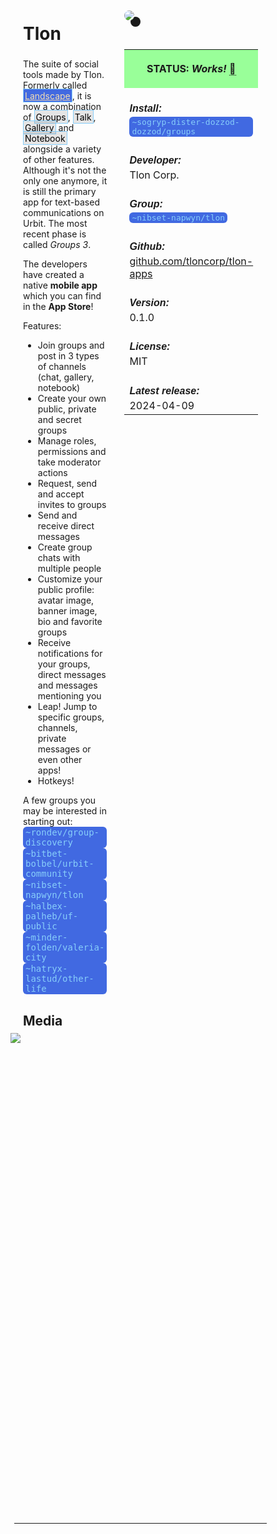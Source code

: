 <style>
	/* %wiki restyling */
.page a{display: inline-block;color: white;border: 1px solid black;margin-right: 6px;padding: 5px;background-color:#3366cc;border-radius:7px;}#page-title{display:none;}.sidebar{margin-right:-20px;padding-top:180px;background-image: url("https://i.imgur.com/enNS7bT.png");background-repeat:no-repeat;background-position-x:53%}#global-menu{border:2px solid cadetblue;}#global-menu a{display:block;margin-bottom:6px;}h1{font-size:2em;margin-top:0em}footer{text-align:left}
	/* Tooltip */
.tooltip {position: relative;display: inline-block;border-bottom: 1px dotted black;}
.tooltip .tooltiptext {visibility: hidden;width: 120px;background-color: black;color: #fff;text-align: center;padding: 5px 0;border-radius: 6px;
position: absolute;z-index: 1;}
.tooltip:hover .tooltiptext {visibility: visible;}
.logo {margin-top:-20px;margin-bottom:30px;margin-left:0px;box-shadow: 10px 10px;border-radius:30px;}
	/* Flexbox */
* {box-sizing: border-box;} body {margin: 0;} #main {display: flex;min-height: calc(100vh - 40vh);} #main > article {flex: 1;} #main > nav, #main > aside {flex: 0 0 20vw;} #main > nav {order: -1;} header{padding: 0em;} footer, article, nav, aside {padding: 1em;}
	/* Urmanac */
.urlink{display:inline-block;padding:1px 4px 1px 4px;font-family:monospace;color:LightSkyBlue; background:RoyalBlue;border-radius:6px;} .wlink{background-color: royalblue;border-radius: 0px;padding: 2px 2px 1px 2px;border: solid 1px lightskyblue;color: wheat;} .xlink{background-color: rgba(130, 130, 130, 20%);border-radius: 0px;padding: 2px 2px 1px 2px;border: solid 1px lightskyblue;color: black;} h5{margin-bottom:-1em;font-family:sans-serif}
img {max-width:100%;} .avator {border-radius:100px;width:48px;margin-right: 15px;} .tweet-wrap {max-width:490px;background: #fff;margin: 0 auto;margin-top: 50px;border-radius:3px;padding: 20px 30px 20px 10px;border-bottom: 1px solid #e6ecf0;border-top: 1px solid #e6ecf0;}.tweet-header {display: flex;align-items:flex-start;font-size:14px;}
.tweet-header-info {font-weight:bold;} .tweet-header-info span {color:#657786;font-weight:normal;margin-left: 5px;} .tweet-header-info p {font-weight:normal;margin-top: 5px;} .tweet-img-wrap {padding-left: 60px;}
</style>
<link href="https://fonts.googleapis.com/css?family=Asap" rel="stylesheet">
<link href="https://fonts.googleapis.com/css?family=Roboto" rel="stylesheet">



<div id="main"><article>

# Tlon

The suite of social tools made by Tlon. Formerly called <a class="wlink" href="https://bordex-ripdur.tlon.network/wiki/urmanac/landscape">Landscape</a>, it is now a combination of <span class="xlink">Groups</span>, <span class="xlink">Talk</span>, <span class="xlink">Gallery</span> and <span class="xlink">Notebook</span> alongside a variety of other features. Although it's not the only one anymore, it is still the primary app for text-based communications on Urbit. The most recent phase is called *Groups 3*.

The developers have created a native **mobile app** which you can find in the **App Store**!

Features:
- Join groups and post in 3 types of channels (chat, gallery, notebook)
- Create your own public, private and secret groups
- Manage roles, permissions and take moderator actions
- Request, send and accept invites to groups
- Send and receive direct messages
- Create group chats with multiple people
- Customize your public profile: avatar image, banner image, bio and favorite groups
- Receive notifications for your groups, direct messages and messages mentioning you
- Leap! Jump to specific groups, channels, private messages or even other apps!
- Hotkeys!

A few groups you may be interested in starting out:
<span class="urlink">\~rondev/group-discovery</span><br>
<span class="urlink">\~bitbet-bolbel/urbit-community</span><br>
<span class="urlink">\~nibset-napwyn/tlon</span><br>
<span class="urlink">\~halbex-palheb/uf-public</span><br>
<span class="urlink">\~minder-folden/valeria-city</span><br>
<span class="urlink">\~hatryx-lastud/other-life</span><br>

## Media

<img src="https://i.imgur.com/MMP7wbq.jpeg" style="margin-left:-20px;margin-top:-10px;max-width:320px">

</article><aside>

<img src="https://i.imgur.com/pOMXhjw.png" class="logo">

<table style="width:100%">
  <tr><th style="background-color:#99ff99">

STATUS: <i>Works!</i> <span class="tooltip">&#x1f4c5;<span class="tooltiptext">May 21st 2024 by ~hassun-hassel</span></span>

</th></tr>
  <tr><td>
	<h5>  Install: </h5><br><span class="urlink"> ~sogryp-dister-dozzod-dozzod/groups </span>
  </td></tr>

  <tr><td>
	<h5>   Developer: </h5><br>Tlon Corp.
  </td></tr>

  <tr><td>
	<h5>  Group: </h5><br><span class="urlink"> ~nibset-napwyn/tlon </span>
  </td></tr>

  <tr><td>
	<h5>  Github: </h5><br> <a href="https://github.com/tloncorp/tlon-apps">github.com/tloncorp/tlon-apps</a>
  </td></tr>

  <tr><td>
	<h5>  Version: </h5><br> 0.1.0
  </td></tr>

  <tr><td>
	<h5>  License: </h5><br> MIT
  </td></tr>

  <tr><td>
	<h5>  Latest release: </h5><br> 2024-04-09
  </td></tr>

</table> 

</aside></div>

---------------------------------

